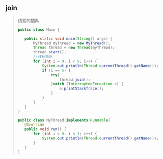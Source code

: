 <h2>join</h2>

>线程的插队
>
>```java
>public class Main {
>
>    public static void main(String[] args) {
>        MyThread myThread = new MyThread();
>        Thread thread = new Thread(myThread);
>        thread.start();
>        //线程插队
>        for (int i = 0; i < 8; i++) {
>            System.out.println(Thread.currentThread().getName());
>            if (i == 5) {
>                try{
>                    thread.join();
>                }catch (InterruptedException e) {
>                    e.printStackTrace();
>                }
>            }
>        }
>    }
>}
>```
>
>```java
>public class MyThread implements Runnable{
>    @Override
>    public void run() {
>        for (int i = 0; i < 3; i++) {
>            System.out.println(Thread.currentThread().getName());
>        }
>    }
>}
>```